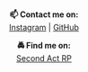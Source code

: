 <p align="center">
  <b>📫 Contact me on:</b><br>
  <a href="https://www.instagram.com/abelss0n/">Instagram</a> | 
  <a href="https://www.github.com/Abelss0n">GitHub</a>
</p>
<p align="center">
  <b>🚔 Find me on:</b><br>
  <a href="https://discord.gg/4BjKeZAF">Second Act RP</a>
</p>

<!--
**Abelss0n/Abelss0n** is a ✨ _special_ ✨ repository because its `README.md` (this file) appears on your GitHub profile.

Here are some ideas to get you started:

- 🔭 I’m currently working on ...
- 🌱 I’m currently learning ...
- 👯 I’m looking to collaborate on ...
- 🤔 I’m looking for help with ...
- 💬 Ask me about ...
- 📫 How to reach me: ...
- 😄 Pronouns: ...
- ⚡ Fun fact: ...
-->
